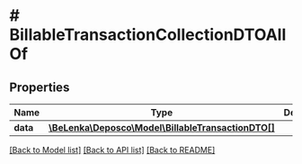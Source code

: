 # # BillableTransactionCollectionDTOAllOf

## Properties

Name | Type | Description | Notes
------------ | ------------- | ------------- | -------------
**data** | [**\BeLenka\Deposco\Model\BillableTransactionDTO[]**](BillableTransactionDTO.md) |  | [optional]

[[Back to Model list]](../../README.md#models) [[Back to API list]](../../README.md#endpoints) [[Back to README]](../../README.md)
